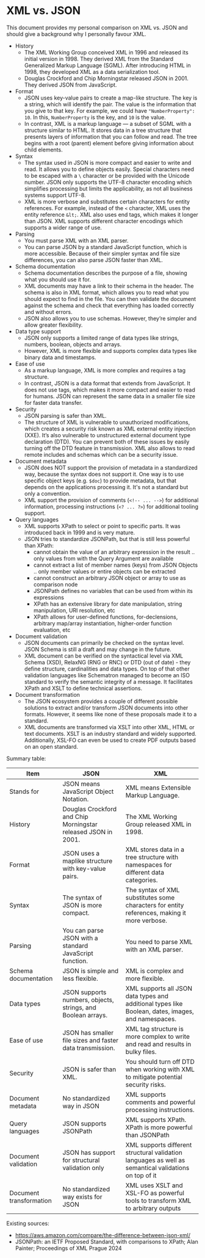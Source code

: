 # XML vs. JSON

This document provides my personal comparison on XML vs. JSON and should give a background why I personally favour XML. 

* History
    * The XML Working Group conceived XML in 1996 and released its initial version in 1998.
      They derived XML from the Standard Generalized Markup Language (SGML).
      After introducing HTML in 1998, they developed XML as a data serialization tool.
    * Douglas Crockford and Chip Morningstar released JSON in 2001.
      They derived JSON from JavaScript. 
* Format
    * JSON uses key-value pairs to create a map-like structure.
      The key is a string, which will identify the pair.
      The value is the information that you give to that key.
      For example, we could have `"NumberProperty": 10`. In this, `NumberProperty` is the key, and `10` is the value.
    * In contrast, XML is a markup language — a subset of SGML with a structure similar to HTML.
      It stores data in a tree structure that presents layers of information that you can follow and read.
      The tree begins with a root (parent) element before giving information about child elements.
* Syntax
    * The syntax used in JSON is more compact and easier to write and read.
      It allows you to define objects easily.
      Special characters need to be escaped with a `\` character or be provided with the Unicode number.
      JSON only supports the UTF-8 character encoding which simplifies processing but limits the applicability, as not all business systems support UTF-8.
    * XML is more verbose and substitutes certain characters for entity references.
      For example, instead of the `<` character, XML uses the entity reference `&lt;`.
      XML also uses end tags, which makes it longer than JSON.
      XML supports different character encodings which supports a wider range of use.
* Parsing
    * You must parse XML with an XML parser.
    * You can parse JSON by a standard JavaScript function, which is more accessible. 
      Because of their simpler syntax and file size differences, you can also parse JSON faster than XML.
* Schema documentation
    * Schema documentation describes the purpose of a file, showing what you should use it for.
    * XML documents may have a link to their schema in the header.
      The schema is also in XML format, which allows you to read what you should expect to find in the file.
      You can then validate the document against the schema and check that everything has loaded correctly and without errors.
    * JSON also allows you to use schemas.
      However, they’re simpler and allow greater flexibility.
* Data type support
    * JSON only supports a limited range of data types like strings, numbers, boolean, objects and arrays.
    * However, XML is more flexible and supports complex data types like binary data and timestamps. 
* Ease of use
    * As a markup language, XML is more complex and requires a tag structure.
    * In contrast, JSON is a data format that extends from JavaScript. It does not use tags, which makes it more compact and easier to read for humans. JSON can represent the same data in a smaller file size for faster data transfer.
* Security
    * JSON parsing is safer than XML.
    * The structure of XML is vulnerable to unauthorized modifications, which creates a security risk known as XML external entity injection (XXE).
      It’s also vulnerable to unstructured external document type declaration (DTD).
      You can prevent both of these issues by easily turning off the DTD feature in transmission.
      XML also allows to read remote includes and schemas which can be a security issue.
* Document metadata
    * JSON does NOT support the provision of metadata in a standardized way, because the syntax does not support it.
      One way is to use specific object keys (e.g. `$doc`) to provide metadata, but that depends on the applications processing it.
      It's not a standard but only a convention.
    * XML support the provision of comments (`<!-- ... -->`) for additional information, processing instructions (`<? ... ?>`) for additional tooling support.
* Query languages
    * XML supports XPath to select or point to specific parts.
      It was introduced back in 1999 and is very mature.
    * JSON tries to standardize JSONPath, but that is still less powerful than XPath:
        * cannot obtain the value of an arbitrary expression in the result .. only values from with the Query Argument are available
        * cannot extract a list of member names (keys) from JSON Objects .. only member values or entire objects can be extracted
        * cannot construct an arbitrary JSON object or array to use as comparison node
        * JSONPath defines no variables that can be used from within its expressions
        * XPath has an extensive library for date manipulation, string manipulation, URI resolution, etc
        * XPath allows for user-defined functions, for-declensions, arbitrary map/array instantiation, higher-order function evaluation, etc
* Document validation
    * JSON documents can primarily be checked on the syntax level.
      JSON Schema is still a draft and may change in the future.
    * XML document can be verified on the syntactical level via XML Schema (XSD), RelaxNG (RNG or RNC) or DTD (out of date) - they define structure, cardinalities and data types.
      On top of that other validation languages like Schematron managed to become an ISO standard to verify the semantic integrity of a message.
      It facilitates XPath and XSLT to define technical assertions.
* Document transformation
    * The JSON ecosystem provides a couple of different possible solutions to extract and/or transform JSON documents into other formats.
      However, it seems like none of these proposals made it to a standard.
    * XML documents are transformed via XSLT into other XML, HTML or text documents.
      XSLT is an industry standard and widely supported.
      Additionally, XSL-FO can even be used to create PDF outputs based on an open standard. 

Summary table:

| Item | JSON | XML |
| ---- | ---- | --- |
| Stands for | JSON means JavaScript Object Notation. | XML means Extensible Markup Language. |
| History | Douglas Crockford and Chip Morningstar released JSON in 2001. | The XML Working Group released XML in 1998. |
| Format | JSON uses a maplike structure with key-value pairs. | XML stores data in a tree structure with namespaces for different data categories. |
| Syntax | The syntax of JSON is more compact. | The syntax of XML substitutes some characters for entity references, making it more verbose. |
| Parsing | You can parse JSON with a standard JavaScript function. | You need to parse XML with an XML parser. |
| Schema documentation | JSON is simple and less flexible. | XML is complex and more flexible. |
| Data types | JSON supports numbers, objects, strings, and Boolean arrays. | XML supports all JSON data types and additional types like Boolean, dates, images, and namespaces. |
| Ease of use | JSON has smaller file sizes and faster data transmission. | XML tag structure is more complex to write and read and results in bulky files. |
| Security | JSON is safer than XML. | You should turn off DTD when working with XML to mitigate potential security risks. |
| Document metadata | No standardized way in JSON | XML supports comments and powerful processing instructions. |
| Query languages | JSON supports JSONPath | XML supports XPath. XPath is more powerful than JSONPath |
| Document validation | JSON has support for structural validation only | XML supports different structural validation languages as well as semantical validations on top of it |
| Document transformation | No standardized way exists for JSON | XML uses XSLT and XSL-FO as powerful tools to transform XML to arbitrary outputs |

Existing sources:
* https://aws.amazon.com/compare/the-difference-between-json-xml/
* JSONPath: an IETF Proposed Standard, with comparisons to XPath; Alan Painter; Proceedings of XML Prague 2024
